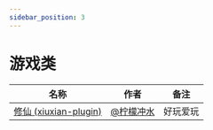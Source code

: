 ```yaml
---
sidebar_position: 3
---
```


# 游戏类


| 名称  |  作者  | 备注  |
|-------| ----- |------ |
|[修仙 (xiuxian-plugin)](https://gitee.com/ningmengchongshui/xiuxian-plugin)|[@柠檬冲水](https://github.com/ningmengchongshui)|好玩爱玩|
